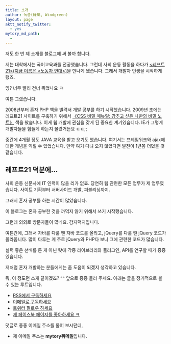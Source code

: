 ```yaml
---
title: 소개
author: 녹풍(綠風, Windgreen)
layout: page
aktt_notify_twitter:
  - yes
mytory_md_path:
  - 
---
```

저도 한 번 제 소개를 블로그에 써 볼까 합니다.

저는 대학에서는 국어교육과를 전공했습니다. 그런데 사회 운동 활동을 하다가 [&lt;레프트21&gt;(지금 이름은 &lt;노동자 연대&gt;)][1]을 만나게 됐습니다. 그래서 개발자 인생을 시작하게 됐죠.

잉? 너무 빨리 건너 뛰었나요 ㅋ

여튼 그랬습니다.

2008년부터 혼자 PHP 책을 빌려서 개발 공부를 하기 시작했습니다. 2009년 초에는 레프트21 사이트를 구축하기 위해서 [《CSS 비밀 매뉴얼: 감추고 싶은 나만의 비밀 노트》][2] 책을 봤습니다. 이게 웹 개발에 관심을 갖게 된 중요한 계기였습니다. IE가 그렇게 개발자들을 힘들게 하는지 몰랐거든요 ㄷㄷ;;

중간에 4개월 정도 JAVA 교육을 받고 오기도 했습니다. 여기서는 프레임워크와 ajax에 대한 개념을 익힐 수 있었습니다. 만약 여기 다녀 오지 않았다면 발전이 1년쯤 더뎠을 것 같습니다.

## 레프트21 덕분에…

사회 운동 신문사에 IT 인력이 많을 리가 없죠. 당연히 웹 관련한 모든 업무가 제 업무였습니다. 사이트 기획부터 서버사이드 개발, 퍼블리싱까지.

그래서 혼자 공부를 하는 시간이 많았습니다.

이 블로그는 혼자 공부한 것을 까먹지 않기 위해서 쓰기 시작했습니다.

그런데 의외로 방문자들이 많네요. 감지덕지입니다.

여튼간에, 그래서 자바를 다룰 땐 자바 코드를 올리고, jQuery를 다룰 땐 jQuery 코드가 올라옵니다. 많이 다루는 게 주로 jQuery와 PHP다 보니 그에 관련한 코드가 많습니다.

실력 좋은 선배를 둔 게 아닌 탓에 각종 라이브러리와 플러그인, API를 연구할 때가 종종 있습니다.

저처럼 혼자 개발하는 분들에게는 좀 도움이 되겠지 생각하고 있습니다.

뭐, 이 정도면 소개 끝이겠죠? ^^ 앞으로 종종 들러 주세요. 아래는 글을 정기적으로 볼 수 있는 루트입니다.

*   [RSS에서 구독하세요][3]
*   [이메일로 구독하세요][4]
*   [트위터 팔로우 하세요][5]
*   [제 페이스북 페이지를 좋아하세요 ㅋ][6]

댓글로 종종 이메일 주소를 물어 보시던데,

*   제 이메일 주소는 **mytory쥐메일**입니다.

 [1]: http://wspaper.org
 [2]: http://www.hanb.co.kr/book/look.html?isbn=978-89-7914-478-9
 [3]: http://feeds.feedburner.com/mytory_tc
 [4]: http://feedburner.google.com/fb/a/mailverify?uri=mytory_tc&loc=en_US
 [5]: https://twitter.com/mytory
 [6]: http://facebook.com/mytorydev